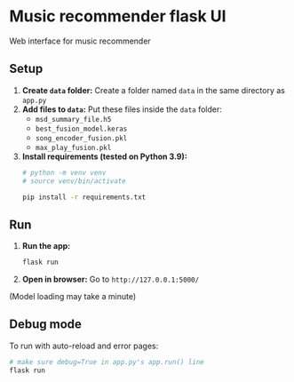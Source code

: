 # Music recommender flask UI

Web interface for music recommender

## Setup

1.  **Create `data` folder:** Create a folder named `data` in the same directory as `app.py`
2.  **Add files to `data`:** Put these files inside the `data` folder:
    *   `msd_summary_file.h5`
    *   `best_fusion_model.keras`
    *   `song_encoder_fusion.pkl`
    *   `max_play_fusion.pkl`
3.  **Install requirements (tested on Python 3.9):**
    ```bash
    # python -m venv venv
    # source venv/bin/activate

    pip install -r requirements.txt
    ```

## Run

1.  **Run the app:**
    ```bash
    flask run
    ```
2.  **Open in browser:** Go to `http://127.0.0.1:5000/`

(Model loading may take a minute)

## Debug mode

To run with auto-reload and error pages:
```bash
# make sure debug=True in app.py's app.run() line
flask run
```